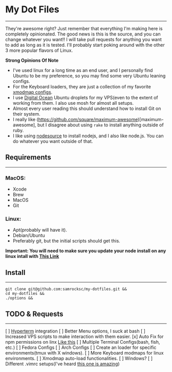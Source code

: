 # My Dot Files
---

They're awesome right?  Just remember that everything I'm making here is completely opinionated.  The good news is this is the source, and you can change whatever you want!! I will take pull requests for anything you want to add as long as it is tested.  I'll probably start poking around with the other 3 more popular flavors of Linux.

**Strong Opinions Of Note**

*  I've used linux for a long time as an end user, and I personally find Ubuntu to be my preference, so you may find some very Ubuntu leaning configs.
*  For the Keyboard loaders, they are just a collection of my favorite [xmodmap configs](https://wiki.archlinux.org/index.php/xmodmap).
*  I use [Digital Ocean](https://www.digitalocean.com/) Ubuntu droplets for my VPS(even to the extent of working from them.  I also use mosh for almost all setups.
*  Almost every user reading this should understand how to install Git on their system.
*  I really like (https://github.com/square/maximum-awesome)[maximum-awesome], but I disagree about using `rake` to install anything outside of ruby.
*  I like using [nodesource](https://github.com/nodesource/distributions) to install nodejs, and I also like node.js.  You can do whatever you want outside of that.

## Requirements
---

### MacOS:

- Xcode
- Brew
- MacOS
- Git

### Linux:

- Apt(probably will have it).
- Debian/Ubuntu
- Preferably git, but the initial scripts should get this.

**Important: You will need to make sure you update your node install on any linux intall with [This Link](https://docs.npmjs.com/getting-started/fixing-npm-permissions)**

## Install
---

```
git clone git@github.com:samrocksc/my-dotfiles.git &&
cd my-dotfiles &&
./options &&
```

## TODO & Requests
---
[ ]  [Hyperterm](https://github.com/bnb/awesome-hyper) integration
[ ]  Better Menu options, I suck at bash
[ ]  Increased VPS scripts to make interaction with them easier.
[x]  Auto Fix for npm permissions on linx [Like this](https://docs.npmjs.com/getting-started/fixing-npm-permissions)
[ ]  Multiple Terminal Configs(bash, fish, etc.)
[ ]  Fedora Configs
[ ]  Arch Configs
[ ]  Create an loader for specific environments(tmux with X windows).
[ ]  More Keyboard modmaps for linux environments.
[ ]  Xmodmap auto-load functionalities.
[ ]  Windows?
[ ]  Different .vimrc setups(I've heard [this one is amazing](https://github.com/amix/vimrc))


